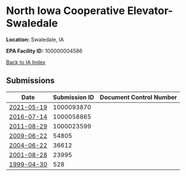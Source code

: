 # North Iowa  Cooperative Elevator-Swaledale

**Location:** Swaledale, IA

**EPA Facility ID:** 100000004586

[Back to IA Index](../../index.md)

## Submissions

| Date | Submission ID | Document Control Number |
|------|--------------|-------------------------|
| [2021-05-19](submissions/1000093870.md) | 1000093870 |  |
| [2016-07-14](submissions/1000058865.md) | 1000058865 |  |
| [2011-08-29](submissions/1000023599.md) | 1000023599 |  |
| [2009-06-22](submissions/54805.md) | 54805 |  |
| [2004-06-22](submissions/36612.md) | 36612 |  |
| [2001-08-28](submissions/23995.md) | 23995 |  |
| [1999-04-30](submissions/528.md) | 528 |  |

